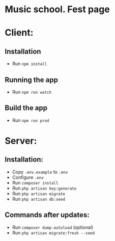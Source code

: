 # Music school. Fest page

# Client:
## Installation
* Run `npm install`

## Running the app
* Run `npm run watch`

## Build the app
* Run `npm run prod`

# Server:
## Installation:
* Copy `.env.example` to `.env`
* Configure `.env`
* Run `composer install`
* Run `php artisan key:generate`
* Run `php artisan migrate`
* Run `php artisan db:seed`

## Commands after updates:
* Run `composer dump-autoload` (optional)
* Run `php artisan migrate:fresh --seed`